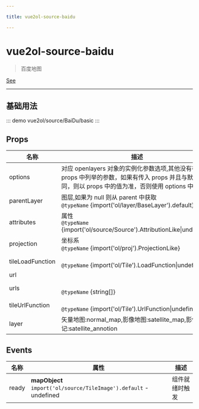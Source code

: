 ```yaml
---

title: vue2ol-source-baidu

---
```


# vue2ol-source-baidu

> 百度地图

[See](https://blog.csdn.net/u013594477/article/details/83988055)

---

## 基础用法

::: demo
vue2ol/source/BaiDu/basic
:::

## Props

| 名称             | 描述                                                                                                                                                  | 类型           | 取值范围                                                  | 默认值       |
| ---------------- | ----------------------------------------------------------------------------------------------------------------------------------------------------- | -------------- | --------------------------------------------------------- | ------------ |
| options          | 对应 openlayers 对象的实例化参数选项,其他没有在 props 中列举的参数，如果有传入 props 并且与默认值不同，则以 props 中的值为准，否则使用 options 中的值 | object         | -                                                         |              |
| parentLayer      | 图层,如果为 null 则从 parent 中获取<br/>`@typeName` {import('ol/layer/BaseLayer').default}                                                            | object         | -                                                         |              |
| attributes       | 属性<br/>`@typeName` {import('ol/source/Source').AttributionLike\|undefined}                                                                          | object         | -                                                         |              |
| projection       | 坐标系<br/>`@typeName` {import('ol/proj').ProjectionLike}                                                                                             | string\|object | -                                                         | "EPSG:3857"  |
| tileLoadFunction | <br/>`@typeName` {import('ol/Tile').LoadFunction\|undefined}                                                                                          | func           | -                                                         |              |
| url              |                                                                                                                                                       | string         | -                                                         |              |
| urls             | <br/>`@typeName` {string[]}                                                                                                                           | array          | -                                                         |              |
| tileUrlFunction  | <br/>`@typeName` {import('ol/Tile').UrlFunction\|undefined}                                                                                           | func           | -                                                         |              |
| layer            | 矢量地图:normal_map,影像地图:satellite_map,影像注记:satellite_annotion                                                                                | string         | `"normal_map" \| "satellite_map" \| "satellite_annotion"` | "normal_map" |

## Events

| 名称  | 属性                                                              | 描述           |
| ----- | ----------------------------------------------------------------- | -------------- |
| ready | **mapObject** `import('ol/source/TileImage').default` - undefined | 组件就绪时触发 |

